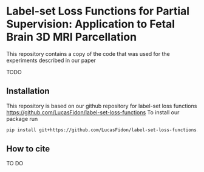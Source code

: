 # Label-set Loss Functions for Partial Supervision: Application to Fetal Brain 3D MRI Parcellation

This repository contains a copy of the code that was used for 
the experiments described in our paper

TODO


## Installation
This repository is based on our github repository for label-set loss functions
https://github.com/LucasFidon/label-set-loss-functions
To install our package run
```bash
pip install git+https://github.com/LucasFidon/label-set-loss-functions.git
```

## How to cite
TO DO